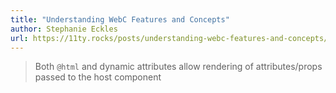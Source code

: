 ```yaml
---
title: "Understanding WebC Features and Concepts"
author: Stephanie Eckles
url: https://11ty.rocks/posts/understanding-webc-features-and-concepts/#data-within-webc-components
---
```


> Both `@html` and dynamic attributes allow rendering of attributes/props passed to the host component



